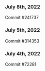 ### July 8th, 2022

Commit #241737

### July 5th, 2022

Commit #314353


### July 4th, 2022

Commit #72281
